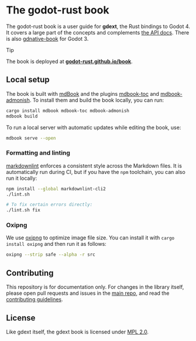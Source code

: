 # The godot-rust book

The godot-rust book is a user guide for **gdext**, the Rust bindings to Godot 4.
It covers a large part of the concepts and complements [the API docs][gdext-docs].
There is also [gdnative-book] for Godot 3.

> [!Tip]
> The book is deployed at **[godot-rust.github.io/book][book-web]**.


## Local setup

The book is built with [mdBook] and the plugins [mdbook-toc] and [mdbook-admonish]. To install them and build the book locally, you can run:

```bash
cargo install mdbook mdbook-toc mdbook-admonish
mdbook build
```

To run a local server with automatic updates while editing the book, use:

```bash
mdbook serve --open
```


### Formatting and linting

[markdownlint] enforces a consistent style across the Markdown files.
It is automatically run during CI, but if you have the `npm` toolchain, you can also run it locally:

```bash
npm install --global markdownlint-cli2
./lint.sh

# To fix certain errors directly:
./lint.sh fix
```


### Oxipng

We use [oxipng] to optimize image file size.
You can install it with `cargo install oxipng` and then run it as follows:

```bash
oxipng --strip safe --alpha -r src
```


## Contributing

This repository is for documentation only. For changes in the library itself, please open pull requests and issues in the [main repo][gdext],
and read the [contributing guidelines][gdext-contribute].


## License

Like gdext itself, the gdext book is licensed under [MPL 2.0][mpl].

[book-web]: https://godot-rust.github.io/book
[gdext]: https://github.com/godot-rust/gdext
[gdext-docs]: https://godot-rust.github.io/docs/gdext/master/godot
[gdext-contribute]: https://github.com/godot-rust/gdext/blob/master/Contributing.md
[gdnative-book]: https://github.com/godot-rust/gdnative-book
[markdownlint]: https://github.com/DavidAnson/markdownlint
[mdbook-admonish]: https://github.com/tommilligan/mdbook-admonish
[mdbook-toc]: https://github.com/badboy/mdbook-toc
[mdBook]: https://github.com/rust-lang-nursery/mdBook
[mpl]: https://www.mozilla.org/en-US/MPL
[oxipng]: https://github.com/shssoichiro/oxipng

